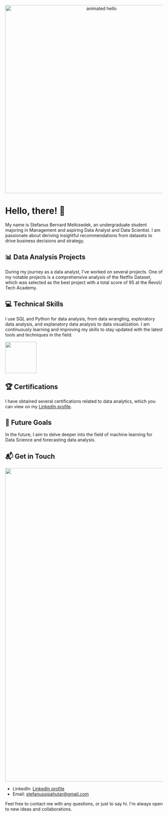 <div align="center">
  <img src="https://github.com/Anmol-Baranwal/Cool-GIFs-For-GitHub/assets/74038190/9be4d344-6782-461a-b5a6-32a07bf7b34e" width="600" alt="animated hello">
</div>

# Hello, there! 👋

My name is Stefanus Bernard Melkisedek, an undergraduate student majoring in Management and aspiring Data Analyst and Data Scientist. I am passionate about deriving insightful recommendations from datasets to drive business decisions and strategy.

## 📊 Data Analysis Projects

During my journey as a data analyst, I've worked on several projects. One of my notable projects is a comprehensive analysis of the Netflix Dataset, which was selected as the best project with a total score of 95 at the RevoU Tech Academy.

## 💻 Technical Skills

I use SQL and Python for data analysis, from data wrangling, exploratory data analysis, and explanatory data analysis to data visualization. I am continuously learning and improving my skills to stay updated with the latest tools and techniques in the field.

<img src="https://user-images.githubusercontent.com/74038190/212257472-08e52665-c503-4bd9-aa20-f5a4dae769b5.gif" width="100">

## 🏆 Certifications

I have obtained several certifications related to data analytics, which you can view on my [LinkedIn profile](https://www.linkedin.com/in/stefanus-bernard-melkisedek/).

## 🚀 Future Goals

In the future, I aim to delve deeper into the field of machine learning for Data Science and forecasting data analysis.

## 📬 Get in Touch

<div align="center">
  <img src="https://github.com/Anmol-Baranwal/Cool-GIFs-For-GitHub/assets/74038190/0c7eb6ed-663b-4ce4-bfbd-18239a38ba1b" width="1000">
</div>

- LinkedIn: [LinkedIn profile](https://www.linkedin.com/in/stefanus-bernard-melkisedek/)
- Email: stefanussipahutar@gmail.com

Feel free to contact me with any questions, or just to say hi. I'm always open to new ideas and collaborations.
